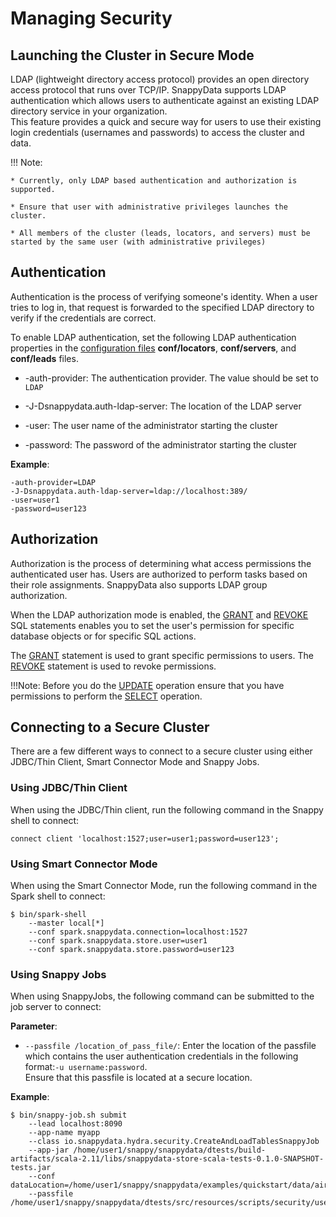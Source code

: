 # Managing Security

## Launching the Cluster in Secure Mode

LDAP (lightweight directory access protocol) provides an open directory access protocol that runs over TCP/IP. SnappyData supports LDAP authentication which allows users to authenticate against an existing LDAP directory service in your organization. </br>This feature provides a quick and secure way for users to use their existing login credentials (usernames and passwords) to access the cluster and data.

!!! Note:
	
	* Currently, only LDAP based authentication and authorization is supported.

	* Ensure that user with administrative privileges launches the cluster. 

	* All members of the cluster (leads, locators, and servers) must be started by the same user (with administrative privileges)

## Authentication
Authentication is the process of verifying someone's identity. When a user tries to log in, that request is forwarded to the specified LDAP directory to verify if the credentials are correct.

To enable LDAP authentication, set the following LDAP authentication properties in the [configuration files](../configuring_cluster/configuring_cluster.md) **conf/locators**, **conf/servers**, and **conf/leads** files.

* -auth-provider: The authentication provider. The value should be set to `LDAP`

* -J-Dsnappydata.auth-ldap-server: The location of the LDAP server

* -user: The user name of the administrator starting the cluster

* -password: The password of the administrator starting the cluster

**Example**: 
```
-auth-provider=LDAP 
-J-Dsnappydata.auth-ldap-server=ldap://localhost:389/ 
-user=user1 
-password=user123
```

##  Authorization
Authorization is the process of determining what access permissions the authenticated user has. Users are authorized to perform tasks based on their role assignments. SnappyData also supports LDAP group authorization.

When the LDAP authorization mode is enabled, the [GRANT](../reference/sql_reference/grant.md) and [REVOKE](../reference/sql_reference/revoke.md) SQL statements enables you to set the user's permission for specific database objects or for specific SQL actions. 

The [GRANT](../reference/sql_reference/grant.md) statement is used to grant specific permissions to users. The [REVOKE](../reference/sql_reference/revoke.md) statement is used to revoke permissions.

!!!Note:
	Before you do the [UPDATE](../reference/sql_reference/update.md) operation ensure that you have permissions to perform the [SELECT](../reference/sql_reference/select.md) operation.

## Connecting to a Secure Cluster
There are a few different ways to connect to a secure cluster using either JDBC/Thin Client, Smart Connector Mode and Snappy Jobs.

### Using JDBC/Thin Client

When using the JDBC/Thin client, run the following command in the Snappy shell to connect:

```
connect client 'localhost:1527;user=user1;password=user123';
```

### Using Smart Connector Mode 

When using the Smart Connector Mode, run the following command in the Spark shell to connect:

```
$ bin/spark-shell  
    --master local[*] 
    --conf spark.snappydata.connection=localhost:1527 
    --conf spark.snappydata.store.user=user1
    --conf spark.snappydata.store.password=user123
```

### Using Snappy Jobs

When using SnappyJobs, the following command can be submitted to the job server to connect:

**Parameter**:

* `--passfile /location_of_pass_file/`: Enter the location of the passfile which contains the user authentication credentials in the following format:`-u username:password`.</br> Ensure that this passfile is located at a secure location.

**Example**: 

```
$ bin/snappy-job.sh submit 
    --lead localhost:8090 
    --app-name myapp 
    --class io.snappydata.hydra.security.CreateAndLoadTablesSnappyJob 
    --app-jar /home/user1/snappy/snappydata/dtests/build-artifacts/scala-2.11/libs/snappydata-store-scala-tests-0.1.0-SNAPSHOT-tests.jar 
    --conf dataLocation=/home/user1/snappy/snappydata/examples/quickstart/data/airlineParquetData 
    --passfile /home/user1/snappy/snappydata/dtests/src/resources/scripts/security/user1Credentials.txt
```

